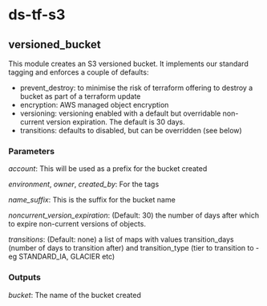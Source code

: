 # ds-tf-s3
## versioned_bucket
This module creates an S3 versioned bucket. It implements our standard tagging and enforces a couple of defaults:

- prevent_destroy: to minimise the risk of terraform offering to destroy a bucket as part of a terraform update
- encryption: AWS managed object encryption
- versioning: versioning enabled with a default but overridable non-current version expiration. The default is 30 days.
- transitions: defaults to disabled, but can be overridden (see below)

### Parameters
*account*: This will be used as a prefix for the bucket created

*environment*, *owner*, *created_by*: For the tags

*name_suffix*: This is the suffix for the bucket name

*noncurrent_version_expiration*: (Default: 30) the number of days after which to expire non-current versions of objects.
 
*transitions*: (Default: none) a list of maps with values transition_days (number of days to transition after) and transition_type (tier to transition to - eg STANDARD_IA, GLACIER etc)

### Outputs
*bucket*: The name of the bucket created
